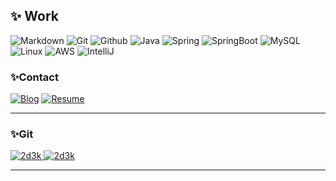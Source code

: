 ## ✨ Work

![Markdown](https://img.shields.io/badge/markdown-%23000000.svg?&style=for-the-badge&logo=markdown&logoColor=white)
![Git](https://img.shields.io/badge/git%20-%23F05033.svg?&style=for-the-badge&logo=git&logoColor=white)
![Github](https://img.shields.io/badge/github%20-%23121011.svg?&style=for-the-badge&logo=github&logoColor=white)
![Java](https://img.shields.io/badge/JAVA-007396?style=for-the-badge&logo=java&logoColor=white)
![Spring](https://img.shields.io/badge/Spring-6DB33F.svg?style=for-the-badge&logo=Spring&logoColor=white)
![SpringBoot](https://img.shields.io/badge/Spring%20Boot-6DB33F.svg?style=for-the-badge&logo=Spring-Boot&logoColor=white)
![MySQL](https://img.shields.io/badge/mysql-4479A1?style=for-the-badge&logo=mysql&logoColor=white)
![Linux](https://img.shields.io/badge/linux-FCC624?style=for-the-badge&logo=linux&logoColor=black)
![AWS](https://img.shields.io/badge/aws-232F3E?style=for-the-badge&logo=aws&logoColor=white)
![IntelliJ](https://img.shields.io/badge/IntelliJIDEA-000000.svg?style=for-the-badge&logo=intellij-idea&logoColor=white)

### ✨Contact
[![Blog](https://img.shields.io/badge/Blog-FCC624?style=for-the-badge&logo=#FF5722&logoColor=white&link=https://2d-3.tistory.com/)](https://2d-3.tistory.com/)
[![Resume](https://img.shields.io/badge/Resume-339AF0?style=for-the-badge&logo=기술스택아이콘&logoColor=white&link=https://band-viburnum-3aa.notion.site/3602097c3bb94f6ea2b908e80b2f0eea)](https://band-viburnum-3aa.notion.site/3602097c3bb94f6ea2b908e80b2f0eea)

---

### ✨Git
  
<a href="https://github.com/anuraghazra/github-readme-stats">
  <img src="https://github-readme-stats.vercel.app/api?username=2d3k&show_icons=true&theme=cobalt&count_private=true&hide=stars" alt="2d3k" />
</a>
<a href="https://github.com/anuraghazra/github-readme-stats">
  <img src="https://github-readme-stats.vercel.app/api/top-langs/?username=2d3k&theme=cobalt&layout=compact" alt="2d3k" />
</a>

---
